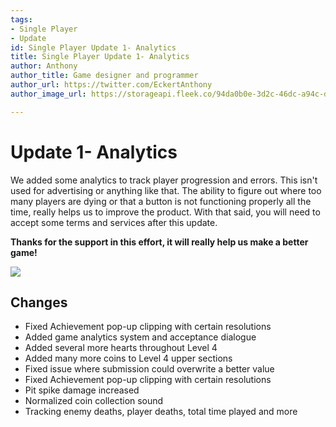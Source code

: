 ```yaml
---
tags:
- Single Player
- Update
id: Single Player Update 1- Analytics
title: Single Player Update 1- Analytics
author: Anthony
author_title: Game designer and programmer
author_url: https://twitter.com/EckertAnthony
author_image_url: https://storageapi.fleek.co/94da0b0e-3d2c-46dc-a94c-df68eb5eec1b-bucket/ngsm.png

---
```

# Update 1- Analytics

We added some analytics to track player progression and errors. This isn't used for advertising or anything like that. The ability to figure out where too many players are dying or that a button is not functioning properly all the time, really helps us to improve the product. With that said, you will need to accept some terms and services after this update. 

**Thanks for the support in this effort, it will really help us make a better game!**

![](/img/txh4j5ccmo.png)

## Changes

* Fixed Achievement pop-up clipping with certain resolutions
* Added game analytics system and acceptance dialogue
* Added several more hearts throughout Level 4
* Added many more coins to Level 4 upper sections
* Fixed issue where submission could overwrite a better value
* Fixed Achievement pop-up clipping with certain resolutions
* Pit spike damage increased
* Normalized coin collection sound
* Tracking enemy deaths, player deaths, total time played and more